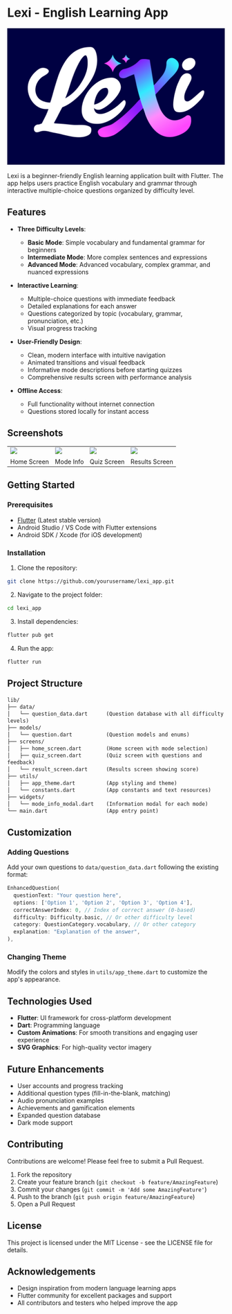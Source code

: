 # Lexi - English Learning App

![Lexi Logo](assets/images/logo.png)

Lexi is a beginner-friendly English learning application built with Flutter. The app helps users practice English vocabulary and grammar through interactive multiple-choice questions organized by difficulty level.

## Features

- **Three Difficulty Levels**:
  - **Basic Mode**: Simple vocabulary and fundamental grammar for beginners
  - **Intermediate Mode**: More complex sentences and expressions
  - **Advanced Mode**: Advanced vocabulary, complex grammar, and nuanced expressions

- **Interactive Learning**:
  - Multiple-choice questions with immediate feedback
  - Detailed explanations for each answer
  - Questions categorized by topic (vocabulary, grammar, pronunciation, etc.)
  - Visual progress tracking

- **User-Friendly Design**:
  - Clean, modern interface with intuitive navigation
  - Animated transitions and visual feedback
  - Informative mode descriptions before starting quizzes
  - Comprehensive results screen with performance analysis

- **Offline Access**:
  - Full functionality without internet connection
  - Questions stored locally for instant access

## Screenshots

<table>
  <tr>
    <td><img src="screenshots/home_screen.png" width="200"></td>
    <td><img src="screenshots/mode_info.png" width="200"></td>
    <td><img src="screenshots/quiz_screen.png" width="200"></td>
    <td><img src="screenshots/results_screen.png" width="200"></td>
  </tr>
  <tr>
    <td align="center">Home Screen</td>
    <td align="center">Mode Info</td>
    <td align="center">Quiz Screen</td>
    <td align="center">Results Screen</td>
  </tr>
</table>

## Getting Started

### Prerequisites

- [Flutter](https://flutter.dev/docs/get-started/install) (Latest stable version)
- Android Studio / VS Code with Flutter extensions
- Android SDK / Xcode (for iOS development)

### Installation

1. Clone the repository:
```bash
git clone https://github.com/yourusername/lexi_app.git
```

2. Navigate to the project folder:
```bash
cd lexi_app
```

3. Install dependencies:
```bash
flutter pub get
```

4. Run the app:
```bash
flutter run
```

## Project Structure

```
lib/
├── data/
│   └── question_data.dart      (Question database with all difficulty levels)
├── models/
│   └── question.dart           (Question models and enums)
├── screens/
│   ├── home_screen.dart        (Home screen with mode selection)
│   ├── quiz_screen.dart        (Quiz screen with questions and feedback)
│   └── result_screen.dart      (Results screen showing score)
├── utils/
│   ├── app_theme.dart          (App styling and theme)
│   └── constants.dart          (App constants and text resources)
├── widgets/
│   └── mode_info_modal.dart    (Information modal for each mode)
└── main.dart                   (App entry point)
```

## Customization

### Adding Questions

Add your own questions to `data/question_data.dart` following the existing format:

```dart
EnhancedQuestion(
  questionText: "Your question here",
  options: ['Option 1', 'Option 2', 'Option 3', 'Option 4'],
  correctAnswerIndex: 0, // Index of correct answer (0-based)
  difficulty: Difficulty.basic, // Or other difficulty level
  category: QuestionCategory.vocabulary, // Or other category
  explanation: "Explanation of the answer",
),
```

### Changing Theme

Modify the colors and styles in `utils/app_theme.dart` to customize the app's appearance.

## Technologies Used

- **Flutter**: UI framework for cross-platform development
- **Dart**: Programming language
- **Custom Animations**: For smooth transitions and engaging user experience
- **SVG Graphics**: For high-quality vector imagery

## Future Enhancements

- User accounts and progress tracking
- Additional question types (fill-in-the-blank, matching)
- Audio pronunciation examples
- Achievements and gamification elements
- Expanded question database
- Dark mode support

## Contributing

Contributions are welcome! Please feel free to submit a Pull Request.

1. Fork the repository
2. Create your feature branch (`git checkout -b feature/AmazingFeature`)
3. Commit your changes (`git commit -m 'Add some AmazingFeature'`)
4. Push to the branch (`git push origin feature/AmazingFeature`)
5. Open a Pull Request

## License

This project is licensed under the MIT License - see the LICENSE file for details.

## Acknowledgements

- Design inspiration from modern language learning apps
- Flutter community for excellent packages and support
- All contributors and testers who helped improve the app